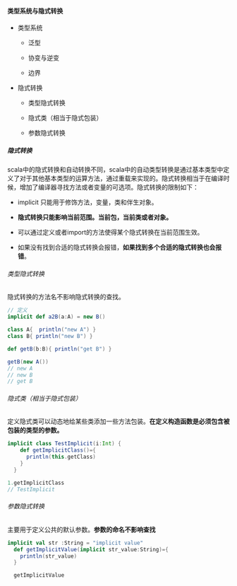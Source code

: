 #### 类型系统与隐式转换

- 类型系统
  
  - 泛型
  
  - 协变与逆变
  
  - 边界

- 隐式转换
  
  - 类型隐式转换
  
  - 隐式类（相当于隐式包装）
  
  - 参数隐式转换

##### 隐式转换

scala中的隐式转换和自动转换不同，scala中的自动类型转换是通过基本类型中定义了对于其他基本类型的运算方法，通过重载来实现的。隐式转换相当于在编译时候，增加了编译器寻找方法或者变量的可选项。隐式转换的限制如下：

- implicit 只能用于修饰方法，变量，类和伴生对象。

- **隐式转换只能影响当前范围。当前包，当前类或者对象。**

- 可以通过定义或者import的方法使得某个隐式转换在当前范围生效。

- 如果没有找到合适的隐式转换会报错，**如果找到多个合适的隐式转换也会报错**。

###### 类型隐式转换

隐式转换的方法名不影响隐式转换的查找。

```scala
// 定义
implicit def a2B(a:A) = new B()

class A{  println("new A") }
class B{ println("new B") }

def getB(b:B){ println("get B") }

getB(new A())
// new A
// new B
// get B
```

###### 隐式类（相当于隐式包装）

定义隐式类可以动态地给某些类添加一些方法包装。**在定义构造函数是必须包含被包装的类型的参数。**

```scala
implicit class TestImplicit(i:Int) {
    def getImplicitClass()={
      println(this.getClass)
    }
  }

1.getImplicitClass
// TestImplicit
```

###### 参数隐式转换

主要用于定义公共的默认参数。**参数的命名不影响查找**

```scala
implicit val str :String = "implicit value"
  def getImplicitValue(implicit str_value:String)={
    println(str_value)
  }

  getImplicitValue
```

